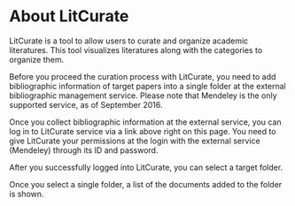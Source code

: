 # About LitCurate

LitCurate is a tool to allow users to curate and organize academic literatures.
This tool visualizes literatures along with the categories to organize them. 

Before you proceed the curation process with LitCurate, you need to add bibliographic information of target papers into a single folder at the external bibliographic management service. Please note that Mendeley is the only supported service, as of September 2016.

Once you collect bibliographic information at the external service, you can log in to LitCurate service via a link above right on this page.
You need to give LitCurate your permissions at the login with the external service (Mendeley) through its ID and password.

After you successfully logged into LitCurate, you can select a target folder.

Once you select a single folder, a list of the documents added to the folder is shown.

